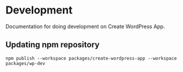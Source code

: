 # Development

Documentation for doing development on Create WordPress App.

## Updating npm repository

`npm publish --workspace packages/create-wordpress-app --workspace packages/wp-dev`
